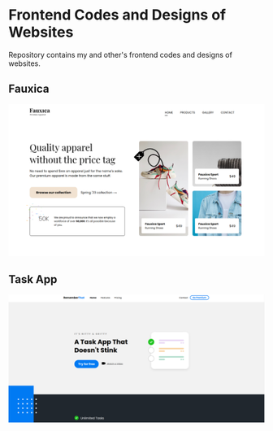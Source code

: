 # Frontend Codes and Designs of Websites

Repository contains my and other's frontend codes and designs of websites.

## Fauxica

![Fauxica Demo](fauxica_demo.png)

## Task App

![Task APP](TaskApp.png)
